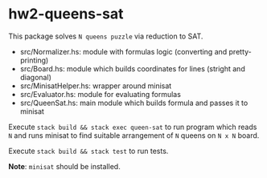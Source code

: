 # hw2-queens-sat

This package solves `N queens puzzle` via reduction to SAT.

- src/Normalizer.hs: module with formulas logic (converting and pretty-printing)
- src/Board.hs: module which builds coordinates for lines (stright and diagonal)
- src/MinisatHelper.hs: wrapper around minisat
- src/Evaluator.hs: module for evaluating formulas
- src/QueenSat.hs: main module which builds formula and passes it to minisat

Execute `stack build && stack exec queen-sat` to run program which reads `N` and runs minisat to find suitable arrangement of `N` queens on `N x N` board.

Execute `stack build && stack test` to run tests.

**Note**: `minisat` should be installed.
